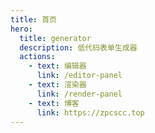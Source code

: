 ```yaml
---
title: 首页
hero:
  title: generator
  description: 低代码表单生成器
  actions:
    - text: 编辑器
      link: /editor-panel
    - text: 渲染器
      link: /render-panel
    - text: 博客
      link: https://zpcscc.top
---
```


